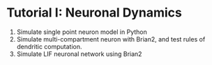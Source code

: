 # Tutorial I: Neuronal Dynamics
1. Simulate single point neuron model in Python
2. Simulate multi-compartment neuron with Brian2, and test rules of dendritic computation.
3. Simulate LIF neuronal network using Brian2